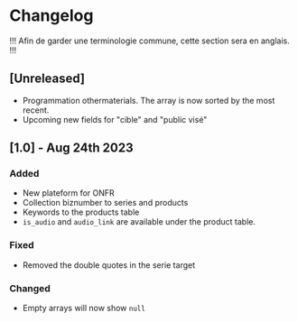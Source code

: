 # Changelog

!!!
Afin de garder une terminologie commune, cette section sera en anglais.
!!!
## [Unreleased]
- Programmation othermaterials. The array is now sorted by the most recent.
- Upcoming new fields for "cible" and "public visé"


## [1.0] - Aug 24th 2023

### Added
- New plateform for ONFR
- Collection biznumber to series and products
- Keywords to the products table
- `is_audio` and `audio_link` are available under the product table.

### Fixed
- Removed the double quotes in the serie target

### Changed
- Empty arrays will now show `null`
